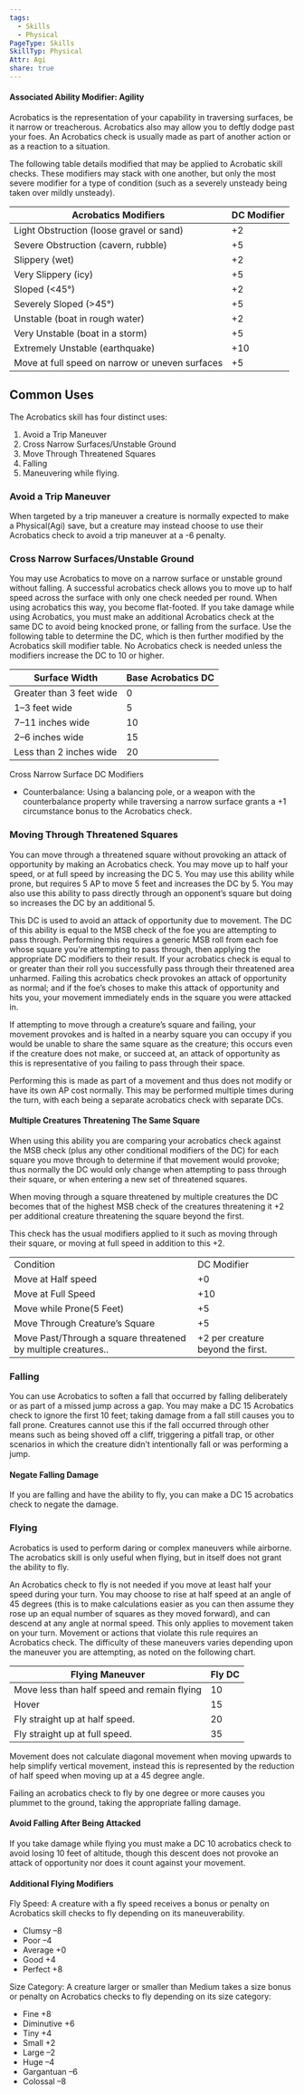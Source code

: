 ```yaml
---
tags:
  - Skills
  - Physical
PageType: Skills
SkillTyp: Physical
Attr: Agi
share: true
---
```

#### Associated Ability Modifier: Agility
Acrobatics is the representation of your capability in traversing surfaces, be it narrow or treacherous. Acrobatics also may allow you to deftly dodge past your foes. An Acrobatics check is usually made as part of another action or as a reaction to a situation.

The following table details modified that may be applied to Acrobatic skill checks. These modifiers may stack with one another, but only the most severe modifier for a type of condition (such as a severely unsteady being taken over mildly unsteady).

|Acrobatics Modifiers|DC Modifier|
|---|---|
|Light Obstruction (loose gravel or sand)|+2|
|Severe Obstruction (cavern, rubble)|+5|
|Slippery (wet)|+2|
|Very Slippery (icy)|+5|
|Sloped (<45°)|+2|
|Severely Sloped (>45°)|+5|
|Unstable (boat in rough water)|+2|
|Very Unstable (boat in a storm)|+5|
|Extremely Unstable (earthquake)|+10|
|Move at full speed on narrow or uneven surfaces|+5|

## Common Uses

The Acrobatics skill has four distinct uses:

1. Avoid a Trip Maneuver
2. Cross Narrow Surfaces/Unstable Ground
3. Move Through Threatened Squares
4. Falling
5. Maneuvering while flying.

### Avoid a Trip Maneuver

When targeted by a trip maneuver a creature is normally expected to make a Physical(Agi) save, but a creature may instead choose to use their Acrobatics check to avoid a trip maneuver at a -6 penalty.

### Cross Narrow Surfaces/Unstable Ground

You may use Acrobatics to move on a narrow surface or unstable ground without falling. A successful acrobatics check allows you to move up to half speed across the surface with only one check needed per round. When using acrobatics this way, you become flat-footed. If you take damage while using Acrobatics, you must make an additional Acrobatics check at the same DC to avoid being knocked prone, or falling from the surface. Use the following table to determine the DC, which is then further modified by the Acrobatics skill modifier table. No Acrobatics check is needed unless the modifiers increase the DC to 10 or higher.

|Surface Width|Base Acrobatics DC|
|---|---|
|Greater than 3 feet wide|0|
|1–3 feet wide|5|
|7–11 inches wide|10|
|2–6 inches wide|15|
|Less than 2 inches wide|20|

Cross Narrow Surface DC Modifiers

- Counterbalance: Using a balancing pole, or a weapon with the counterbalance property while traversing a narrow surface grants a +1 circumstance bonus to the Acrobatics check.

### Moving Through Threatened Squares

You can move through a threatened square without provoking an attack of opportunity by making an Acrobatics check. You may move up to half your speed, or at full speed by increasing the DC 5. You may use this ability while prone, but requires 5 AP to move 5 feet and increases the DC by 5. You may also use this ability to pass directly through an opponent’s square but doing so increases the DC by an additional 5.

This DC is used to avoid an attack of opportunity due to movement. The DC of this ability is equal to the MSB check of the foe you are attempting to pass through. Performing this requires a generic MSB roll from each foe whose square you're attempting to pass through, then applying the appropriate DC modifiers to their result. If your acrobatics check is equal to or greater than their roll you successfully pass through their threatened area unharmed. Failing this acrobatics check provokes an attack of opportunity as normal; and if the foe’s choses to make this attack of opportunity and hits you, your movement immediately ends in the square you were attacked in.

If attempting to move through a creature’s square and failing, your movement provokes and is halted in a nearby square you can occupy if you would be unable to share the same square as the creature; this occurs even if the creature does not make, or succeed at, an attack of opportunity as this is representative of you failing to pass through their space.

Performing this is made as part of a movement and thus does not modify or have its own AP cost normally. This may be performed multiple times during the turn, with each being a separate acrobatics check with separate DCs.

#### Multiple Creatures Threatening The Same Square

When using this ability you are comparing your acrobatics check against the MSB check (plus any other conditional modifiers of the DC) for each square you move through to determine if that movement would provoke; thus normally the DC would only change when attempting to pass through their square, or when entering a new set of threatened squares.

When moving through a square threatened by multiple creatures the DC becomes that of the highest MSB check of the creatures threatening it +2 per additional creature threatening the square beyond the first.

This check has the usual modifiers applied to it such as moving through their square, or moving at full speed in addition to this +2.

|   |   |
|---|---|
|Condition|DC Modifier|
|Move at Half speed|+0|
|Move at Full Speed|+10|
|Move while Prone(5 Feet)|+5|
|Move Through Creature’s Square|+5|
|Move Past/Through a square threatened by multiple creatures..|+2 per creature beyond the first.|

### Falling

You can use Acrobatics to soften a fall that occurred by falling deliberately or as part of a missed jump across a gap. You may make a DC 15 Acrobatics check to ignore the first 10 feet; taking damage from a fall still causes you to fall prone. Creatures cannot use this if the fall occurred through other means such as being shoved off a cliff, triggering a pitfall trap, or other scenarios in which the creature didn’t intentionally fall or was performing a jump.

#### Negate Falling Damage

If you are falling and have the ability to fly, you can make a DC 15 acrobatics check to negate the damage.

### Flying

Acrobatics is used to perform daring or complex maneuvers while airborne. The acrobatics skill is only useful when flying, but in itself does not grant the ability to fly.

An Acrobatics check to fly is not needed if you move at least half your speed during your turn. You may choose to rise at half speed at an angle of 45 degrees (this is to make calculations easier as you can then assume they rose up an equal number of squares as they moved forward), and can descend at any angle at normal speed. This only applies to movement taken on your turn. Movement or actions that violate this rule requires an Acrobatics check. The difficulty of these maneuvers varies depending upon the maneuver you are attempting, as noted on the following chart.

|Flying Maneuver|Fly DC|
|---|---|
|Move less than half speed and remain flying|10|
|Hover|15|
|Fly straight up at half speed.|20|
|Fly straight up at full speed.|35|

Movement does not calculate diagonal movement when moving upwards to help simplify vertical movement, instead this is represented by the reduction of half speed when moving up at a 45 degree angle.

Failing an acrobatics check to fly by one degree or more causes you plummet to the ground, taking the appropriate falling damage.

#### Avoid Falling After Being Attacked

If you take damage while flying you must make a DC 10 acrobatics check to avoid losing 10 feet of altitude, though this descent does not provoke an attack of opportunity nor does it count against your movement.

#### Additional Flying Modifiers

Fly Speed: A creature with a fly speed receives a bonus or penalty on Acrobatics skill checks to fly depending on its maneuverability.

- Clumsy –8
- Poor –4
- Average +0
- Good +4
- Perfect +8

Size Category: A creature larger or smaller than Medium takes a size bonus or penalty on Acrobatics checks to fly depending on its size category:

- Fine +8
- Diminutive +6
- Tiny +4
- Small +2
- Large –2
- Huge –4
- Gargantuan –6
- Colossal –8